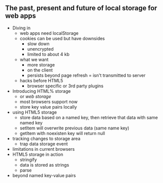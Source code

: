 ## The past, present and future of local storage for web apps

- Diving in
    - web apps need localStorage
    - cookies can be used but have downsides
        - slow down
        - unencrypted
        - limited to about 4 kb
    - what we want
        - more storage
        - on the client
        - persists beyond page refresh
        = isn't transmitted to server
    -  hacks before HTML5
        - browser specific or 3rd party plugins
- Introducing HTML% storage
    - or *web storage*
    - most browsers support now
    - store key value pairs locally
- using HTML5 storage
    - store data based on a named key, then retrieve that data with same named key
    - setItem will overwrite previous data (same name key)
    - getItem with noexisten key will return null
- tracking changes to storage area
    - trap data storage event
- limitations in current browsers
- HTML5 storage in action
    - stringify
    - data is stored as strings
    - parse
- beyond named key-value pairs

